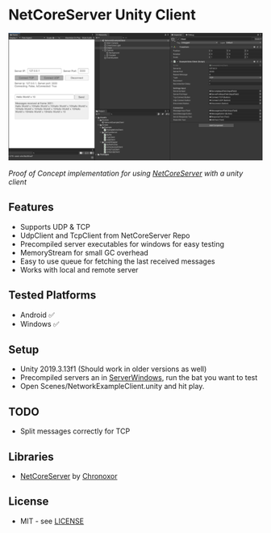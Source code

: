 # NetCoreServer Unity Client

![Unity Editor Screenshot](./Docs/preview.png)

*Proof of Concept implementation for using [NetCoreServer](https://github.com/chronoxor/NetCoreServer) with a unity client*

## Features

* Supports UDP & TCP
* UdpClient and TcpClient from NetCoreServer Repo
* Precompiled server executables for windows for easy testing
* MemoryStream for small GC overhead
* Easy to use queue for fetching the last received messages
* Works with local and remote server



## Tested Platforms

* Android ✅
* Windows ✅



## Setup

* Unity 2019.3.13f1 (Should work in older versions as well)
* Precompiled servers an in [ServerWindows](./ServerWindows), run the bat you want to test
* Open Scenes/NetworkExampleClient.unity and hit play. 



## TODO

* Split messages correctly for TCP



## Libraries

* [NetCoreServer](https://github.com/chronoxor/NetCoreServer) by [Chronoxor](https://github.com/chronoxor/)



## License

* MIT - see [LICENSE](./LICENSE)
